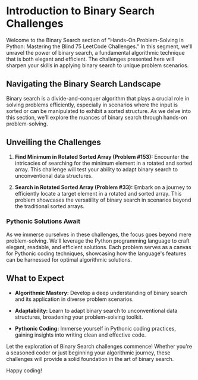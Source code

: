 # Introduction to Binary Search Challenges

Welcome to the Binary Search section of "Hands-On Problem-Solving in Python: Mastering the Blind 75 LeetCode Challenges." In this segment, we'll unravel the power of binary search, a fundamental algorithmic technique that is both elegant and efficient. The challenges presented here will sharpen your skills in applying binary search to unique problem scenarios.

## Navigating the Binary Search Landscape

Binary search is a divide-and-conquer algorithm that plays a crucial role in solving problems efficiently, especially in scenarios where the input is sorted or can be manipulated to exhibit a sorted structure. As we delve into this section, we'll explore the nuances of binary search through hands-on problem-solving.

## Unveiling the Challenges

1. **Find Minimum in Rotated Sorted Array (Problem #153):** Encounter the intricacies of searching for the minimum element in a rotated and sorted array. This challenge will test your ability to adapt binary search to unconventional data structures.

2. **Search in Rotated Sorted Array (Problem #33):** Embark on a journey to efficiently locate a target element in a rotated and sorted array. This problem showcases the versatility of binary search in scenarios beyond the traditional sorted arrays.

### Pythonic Solutions Await

As we immerse ourselves in these challenges, the focus goes beyond mere problem-solving. We'll leverage the Python programming language to craft elegant, readable, and efficient solutions. Each problem serves as a canvas for Pythonic coding techniques, showcasing how the language's features can be harnessed for optimal algorithmic solutions.

## What to Expect

- **Algorithmic Mastery:** Develop a deep understanding of binary search and its application in diverse problem scenarios.

- **Adaptability:** Learn to adapt binary search to unconventional data structures, broadening your problem-solving toolkit.

- **Pythonic Coding:** Immerse yourself in Pythonic coding practices, gaining insights into writing clean and effective code.

Let the exploration of Binary Search challenges commence! Whether you're a seasoned coder or just beginning your algorithmic journey, these challenges will provide a solid foundation in the art of binary search.

Happy coding!